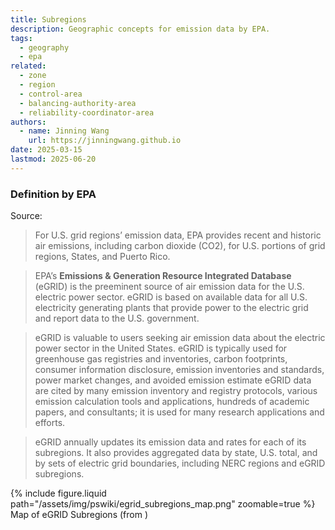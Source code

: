 ```yaml
---
title: Subregions
description: Geographic concepts for emission data by EPA.
tags:
  - geography
  - epa
related:
  - zone
  - region
  - control-area
  - balancing-authority-area
  - reliability-coordinator-area
authors:
  - name: Jinning Wang
    url: https://jinningwang.github.io
date: 2025-03-15
lastmod: 2025-06-20
---
```


### Definition by EPA

Source: <d-cite key="epa2024gridregions"></d-cite>

> For U.S. grid regions’ emission data, EPA provides recent and historic air emissions, including carbon dioxide (CO2), for U.S. portions of grid regions, States, and Puerto Rico.

> EPA’s **Emissions & Generation Resource Integrated Database** (eGRID) is the preeminent source of air emission data for the U.S. electric power sector. eGRID is based on available data for all U.S. electricity generating plants that provide power to the electric grid and report data to the U.S. government.

> eGRID is valuable to users seeking air emission data about the electric power sector in the United States. eGRID is typically used for greenhouse gas registries and inventories, carbon footprints, consumer information disclosure, emission inventories and standards, power market changes, and avoided emission estimate eGRID data are cited by many emission inventory and registry protocols, various emission calculation tools and applications, hundreds of academic papers, and consultants; it is used for many research applications and efforts.

> eGRID annually updates its emission data and rates for each of its subregions. It also provides aggregated data by state, U.S. total, and by sets of electric grid boundaries, including NERC regions and eGRID subregions.

<div class="row mt-3">
    <div class="col-sm mt-3 mt-md-0">
        {% include figure.liquid
        path="/assets/img/pswiki/egrid_subregions_map.png"
        zoomable=true %}
        Map of eGRID Subregions (from <d-cite key="epa2024gridregions"></d-cite>)
    </div>
</div>
